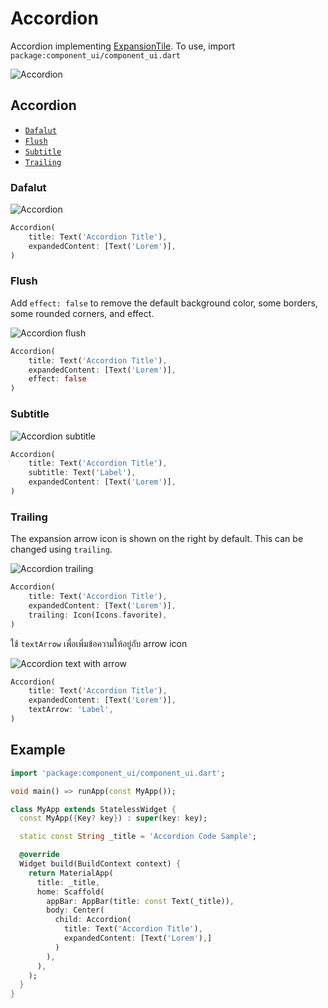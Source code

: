 # Accordion

Accordion implementing [ExpansionTile](https://api.flutter.dev/flutter/material/ExpansionTile-class.html).
To use, import `package:component_ui/component_ui.dart`

![Accordion](/img/docs/core-components/accordion/accordion.png)

## Accordion
- [`Dafalut`](accordion#dafalut)
- [`Flush`](accordion#flush)
- [`Subtitle`](accordion#subtitle)
- [`Trailing`](accordion#trailing)

### Dafalut

![Accordion](/img/docs/core-components/accordion/accordion-example.png)

```dart
Accordion(
    title: Text('Accordion Title'),
    expandedContent: [Text('Lorem')],
)
```

### Flush

Add `effect: false` to remove the default background color, some borders, some rounded corners, and effect.

![Accordion flush](/img/docs/core-components/accordion/accordion-flush.png)

```dart
Accordion(
    title: Text('Accordion Title'),
    expandedContent: [Text('Lorem')],
    effect: false
)
```

### Subtitle

![Accordion subtitle](/img/docs/core-components/accordion/accordion-subtitle.png)
```dart
Accordion(
    title: Text('Accordion Title'),
    subtitle: Text('Label'),
    expandedContent: [Text('Lorem')],
)
```

### Trailing
The expansion arrow icon is shown on the right by default. This can be changed using `trailing`.

![Accordion trailing](/img/docs/core-components/accordion/accordion-trailing.png)

```dart
Accordion(
    title: Text('Accordion Title'),
    expandedContent: [Text('Lorem')],
    trailing: Icon(Icons.favorite),
)
```

ใช้ `textArrow` เพื่อเพิ่มข้อความให้อยู่กับ arrow icon

![Accordion text with arrow](/img/docs/core-components/accordion/accordion-textArrow.png)
```dart
Accordion(
    title: Text('Accordion Title'),
    expandedContent: [Text('Lorem')],
    textArrow: 'Label',
)
```

## Example

```dart
import 'package:component_ui/component_ui.dart';

void main() => runApp(const MyApp());

class MyApp extends StatelessWidget {
  const MyApp({Key? key}) : super(key: key);

  static const String _title = 'Accordion Code Sample';

  @override
  Widget build(BuildContext context) {
    return MaterialApp(
      title: _title,
      home: Scaffold(
        appBar: AppBar(title: const Text(_title)),
        body: Center(
          child: Accordion(
            title: Text('Accordion Title'),
            expandedContent: [Text('Lorem'),]
          )
        ),
      ),
    );
  }
}
```
